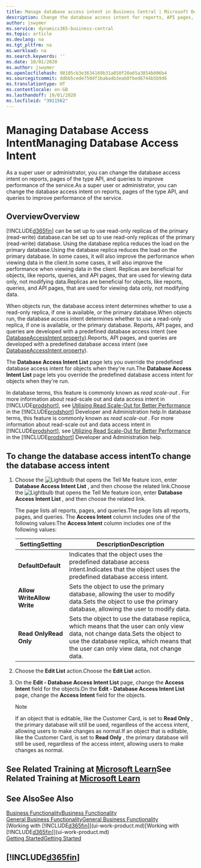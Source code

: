 ```yaml
---
title: Manage database access intent in Business Central | Microsoft Docs
description: Change the database access intent for reports, API pages, and queries.
author: jswymer
ms.service: dynamics365-business-central
ms.topic: article
ms.devlang: na
ms.tgt_pltfrm: na
ms.workload: na
ms.search.keywords: ''
ms.date: 10/01/2020
ms.author: jswymer
ms.openlocfilehash: 98105cb3e3634169b31a850f20a65a3854b006b4
ms.sourcegitcommit: ddbb5cede750df1baba4b3eab8fbed6744b5b9d6
ms.translationtype: HT
ms.contentlocale: en-GB
ms.lasthandoff: 10/01/2020
ms.locfileid: "3911562"
---
```

# <a name="managing-database-access-intent"></a><span data-ttu-id="665ca-103">Managing Database Access Intent</span><span class="sxs-lookup"><span data-stu-id="665ca-103">Managing Database Access Intent</span></span> 

<span data-ttu-id="665ca-104">As a super user or administrator, you can change the database access intent on reports, pages of the type API, and queries to improve performance of the service.</span><span class="sxs-lookup"><span data-stu-id="665ca-104">As a super user or administrator, you can change the database access intent on reports, pages of the type API, and queries to improve performance of the service.</span></span>

## <a name="overview"></a><span data-ttu-id="665ca-105">Overview</span><span class="sxs-lookup"><span data-stu-id="665ca-105">Overview</span></span>

[!INCLUDE[d365fin](includes/d365fin_md.md)] <span data-ttu-id="665ca-106">can be set up to use read-only replicas of the primary (read-write) database.</span><span class="sxs-lookup"><span data-stu-id="665ca-106">can be set up to use read-only replicas of the primary (read-write) database.</span></span> <span data-ttu-id="665ca-107">Using the database replica reduces the load on the primary database.</span><span class="sxs-lookup"><span data-stu-id="665ca-107">Using the database replica reduces the load on the primary database.</span></span> <span data-ttu-id="665ca-108">In some cases, it will also improve the performance when viewing data in the client.</span><span class="sxs-lookup"><span data-stu-id="665ca-108">In some cases, it will also improve the performance when viewing data in the client.</span></span> <span data-ttu-id="665ca-109">Replicas are beneficial for objects, like reports, queries, and API pages, that are used for viewing data only, not modifying data.</span><span class="sxs-lookup"><span data-stu-id="665ca-109">Replicas are beneficial for objects, like reports, queries, and API pages, that are used for viewing data only, not modifying data.</span></span>

<span data-ttu-id="665ca-110">When objects run, the database access intent determines whether to use a read-only replica, if one is available, or the primary database.</span><span class="sxs-lookup"><span data-stu-id="665ca-110">When objects run, the database access intent determines whether to use a read-only replica, if one is available, or the primary database.</span></span> <span data-ttu-id="665ca-111">Reports, API pages, and queries are developed with a predefined database access intent (see [DatabaseAccessIntent property](/dynamics365/business-central/dev-itpro/developer/properties/devenv-dataaccessintent-property)).</span><span class="sxs-lookup"><span data-stu-id="665ca-111">Reports, API pages, and queries are developed with a predefined database access intent (see [DatabaseAccessIntent property](/dynamics365/business-central/dev-itpro/developer/properties/devenv-dataaccessintent-property)).</span></span>

<span data-ttu-id="665ca-112">The **Database Access Intent List** page lets you override the predefined database access intent for objects when they're run.</span><span class="sxs-lookup"><span data-stu-id="665ca-112">The **Database Access Intent List** page lets you override the predefined database access intent for objects when they're run.</span></span>

<span data-ttu-id="665ca-113">In database terms, this feature is commonly known as *read scale-out* . For more information about read-scale out and data access intent in [!INCLUDE[prodshort](includes/prodshort.md)], see [Utilising Read Scale-Out for Better Performance](/dynamics365/business-central/dev-itpro/administration/database-read-scale-out-overview) in the [!INCLUDE[prodshort](includes/prodshort.md)] Developer and Administration help.</span><span class="sxs-lookup"><span data-stu-id="665ca-113">In database terms, this feature is commonly known as *read scale-out* . For more information about read-scale out and data access intent in [!INCLUDE[prodshort](includes/prodshort.md)], see [Utilizing Read Scale-Out for Better Performance](/dynamics365/business-central/dev-itpro/administration/database-read-scale-out-overview) in the [!INCLUDE[prodshort](includes/prodshort.md)] Developer and Administration help.</span></span>

## <a name="to-change-the-database-access-intent"></a><span data-ttu-id="665ca-114">To change the database access intent</span><span class="sxs-lookup"><span data-stu-id="665ca-114">To change the database access intent</span></span>

1. <span data-ttu-id="665ca-115">Choose the ![Lightbulb that opens the Tell Me feature](media/ui-search/search_small.png "Tell me what you want to do") icon, enter **Database Access Intent List** , and then choose the related link.</span><span class="sxs-lookup"><span data-stu-id="665ca-115">Choose the ![Lightbulb that opens the Tell Me feature](media/ui-search/search_small.png "Tell me what you want to do") icon, enter **Database Access Intent List** , and then choose the related link.</span></span>

    <span data-ttu-id="665ca-116">The page lists all reports, pages, and queries.</span><span class="sxs-lookup"><span data-stu-id="665ca-116">The page lists all reports, pages, and queries.</span></span> <span data-ttu-id="665ca-117">The **Access Intent** column includes one of the following values:</span><span class="sxs-lookup"><span data-stu-id="665ca-117">The **Access Intent** column includes one of the following values:</span></span>

    |<span data-ttu-id="665ca-118">**Setting**</span><span class="sxs-lookup"><span data-stu-id="665ca-118">**Setting**</span></span>|<span data-ttu-id="665ca-119">**Description**</span><span class="sxs-lookup"><span data-stu-id="665ca-119">**Description**</span></span>|  
    |------------|-------------|  
    |<span data-ttu-id="665ca-120">**Default**</span><span class="sxs-lookup"><span data-stu-id="665ca-120">**Default**</span></span>|<span data-ttu-id="665ca-121">Indicates that the object uses the predefined database access intent.</span><span class="sxs-lookup"><span data-stu-id="665ca-121">Indicates that the object uses the predefined database access intent.</span></span>|
    |<span data-ttu-id="665ca-122">**Allow Write**</span><span class="sxs-lookup"><span data-stu-id="665ca-122">**Allow Write**</span></span>|<span data-ttu-id="665ca-123">Sets the object to use the primary database, allowing the user to modify data.</span><span class="sxs-lookup"><span data-stu-id="665ca-123">Sets the object to use the primary database, allowing the user to modify data.</span></span>|
    |<span data-ttu-id="665ca-124">**Read Only**</span><span class="sxs-lookup"><span data-stu-id="665ca-124">**Read Only**</span></span>|<span data-ttu-id="665ca-125">Sets the object to use the database replica, which means that the user can only view data, not change data.</span><span class="sxs-lookup"><span data-stu-id="665ca-125">Sets the object to use the database replica, which means that the user can only view data, not change data.</span></span>|

2. <span data-ttu-id="665ca-126">Choose the **Edit List** action.</span><span class="sxs-lookup"><span data-stu-id="665ca-126">Choose the **Edit List** action.</span></span>

3. <span data-ttu-id="665ca-127">On the **Edit - Database Access Intent List** page, change the **Access Intent** field for the objects.</span><span class="sxs-lookup"><span data-stu-id="665ca-127">On the **Edit - Database Access Intent List** page, change the **Access Intent** field for the objects.</span></span>

    > [!NOTE]
    > <span data-ttu-id="665ca-128">If an object that is editable, like the Customer Card, is set to **Read Only** , the primary database will still be used, regardless of the access intent, allowing users to make changes as normal.</span><span class="sxs-lookup"><span data-stu-id="665ca-128">If an object that is editable, like the Customer Card, is set to **Read Only** , the primary database will still be used, regardless of the access intent, allowing users to make changes as normal.</span></span>

## <a name="see-related-training-at-microsoft-learn"></a><span data-ttu-id="665ca-129">See Related Training at [Microsoft Learn](/learn/paths/deploy-configure-dynamics-365-business-central/)</span><span class="sxs-lookup"><span data-stu-id="665ca-129">See Related Training at [Microsoft Learn](/learn/paths/deploy-configure-dynamics-365-business-central/)</span></span>

## <a name="see-also"></a><span data-ttu-id="665ca-130">See Also</span><span class="sxs-lookup"><span data-stu-id="665ca-130">See Also</span></span>
[<span data-ttu-id="665ca-131">Business Functionality</span><span class="sxs-lookup"><span data-stu-id="665ca-131">Business Functionality</span></span>](across-business-functionality.md)  
[<span data-ttu-id="665ca-132">General Business Functionality</span><span class="sxs-lookup"><span data-stu-id="665ca-132">General Business Functionality</span></span>](ui-across-business-areas.md)  
<span data-ttu-id="665ca-133">[Working with [!INCLUDE[d365fin](includes/d365fin_md.md)]](ui-work-product.md)</span><span class="sxs-lookup"><span data-stu-id="665ca-133">[Working with [!INCLUDE[d365fin](includes/d365fin_md.md)]](ui-work-product.md)</span></span>  
[<span data-ttu-id="665ca-134">Getting Started</span><span class="sxs-lookup"><span data-stu-id="665ca-134">Getting Started</span></span>](product-get-started.md)    

## [!INCLUDE[d365fin](includes/free_trial_md.md)]  
